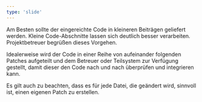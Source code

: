```yaml
---
type: 'slide'
---
```

Am Besten sollte der eingereichte Code in kleineren Beiträgen geliefert werden. Kleine Code-Abschnitte lassen sich deutlich besser verarbeiten. Projektbetreuer begrüßen dieses Vorgehen.

Idealerweise wird der Code in einer Reihe von aufeinander folgenden Patches aufgeteilt und dem Betreuer oder Teilsystem zur Verfügung gestellt, 
damit dieser den Code nach und nach überprüfen und integrieren kann.

Es gilt auch zu beachten, dass es für jede Datei, die geändert wird, sinnvoll ist, einen eigenen Patch zu erstellen.